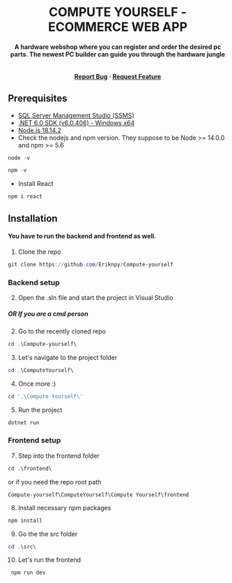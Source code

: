 <h1 align="center"> COMPUTE YOURSELF - ECOMMERCE WEB APP </h1>

<h4 align="center">A hardware webshop where you can register and order the desired pc parts. The newest PC builder can guide you through the hardware jungle <br><br><br>
<a href="https://github.com/Eriknpy/Compute-yourself/issues">Report Bug</a>
    ·
    <a href="https://github.com/Eriknpy/Compute-yourself/issues">Request Feature</a></h4>
    
## Prerequisites

- [SQL Server Management Studio (SSMS)](https://aka.ms/ssmsfullsetup)
- [.NET 6.0 SDK (v6.0.406) - Windows x64](https://dotnet.microsoft.com/en-us/download/dotnet/thank-you/sdk-6.0.406-windows-x64-installer)
- [Node.js 18.14.2](https://nodejs.org/dist/v18.14.2/node-v18.14.2-x64.msi)
- Check the nodejs and npm version. They suppose to be Node >= 14.0.0 and npm >= 5.6
```powershell
node -v
```
```powershell
npm -v
```
- Install React 
```powershell
npm i react
```

## Installation
#### You have to run the backend and frontend as well. 
1. Clone the repo
```powershell
git clone https://github.com/Eriknpy/Compute-yourself
```

### Backend setup 
2. Open the .sln file and start the project in Visual Studio

<h5>OR If you are a cmd person</h5>

2. Go to the recently cloned repo
```powershell
cd .\Compute-yourself\
```
3. Let's navigate to the project folder
```powershell
cd .\ComputeYourself\
```
4. Once more :) 
```powershell
cd '.\Compute Yourself\'
```
5. Run the project
```powershell
dotnet run
```

### Frontend setup

7. Step into the frontend folder 
```powershell
cd .\frontend\
```
or if you need the repo root path
```
Compute-yourself\ComputeYourself\Compute Yourself\frontend
```
8. Install necessary npm packages
```powershell
npm install
```
9. Go the the src folder
```powershell
cd .\src\
```
10. Let's run the frontend
```powershell
 npm run dev
 ```

